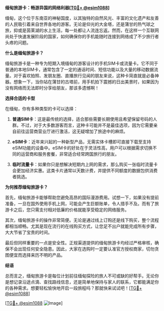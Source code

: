 **缅甸旅游卡：畅游异国的网络利器[[TG💪+ @esim1088](https://t.me/s/esim1088)]**

缅甸，这个位于东南亚的神秘国度，以其独特的自然风光、丰富的文化遗产和友善的人民吸引着来自世界各地的游客。无论是仰光的大金塔，还是蒲甘的热气球之旅，抑或是茵莱湖的水上生活，每一处都让人流连忘返。然而，在这样一个互联网尚处于快速发展阶段的国家，如何确保你的手机能随时连接到网络成了不少旅行者头疼的问题。

**什么是缅甸旅游卡？**

缅甸旅游卡是一种专为短期入境缅甸的游客设计的手机SIM卡或流量卡。它不同于普通的本地SIM卡，通常包含了一定的通话时间、短信功能以及大量的移动数据流量。对于喜欢拍照、发朋友圈、直播旅行见闻的朋友来说，这种卡简直就是必备神器。想象一下，当你站在蒲甘的古塔前，用手机拍下震撼的日出美景时，如果因为没有网络而无法即时分享给朋友，那该多遗憾啊！

**选择合适的卡型**

在缅甸，你有多种类型的卡可以选择：

1. **普通SIM卡**：这是最传统的选择，适合那些需要长期使用且希望保留号码的人群。不过，对于大多数游客而言，这种卡可能并不是最佳选项，因为它需要亲自前往运营商营业厅进行激活，这无疑增加了旅途中的麻烦。

2. **eSIM卡**：近年来兴起的一种新型产品，无需实体卡槽即可直接下载至支持eSIM功能的设备中。eSIM卡的好处在于灵活性高，用户可以根据需求切换不同的运营商和服务套餐，非常适合经常跨国旅行的朋友。

3. **临时流量卡**：如果你只是想解决短期内上网的需求，那么购买一张临时流量卡会更加经济实惠。这类卡片通常以天数计费，并提供不同额度的数据包供消费者挑选。

**为何推荐缅甸旅游卡？**

首先，缅甸旅游卡能够帮助您避免高昂的国际漫游费用。试想一下，如果没有提前准备，一旦在国外使用手机上网，可能会产生巨额账单，令人措手不及。而有了旅游卡之后，您只需支付相对低廉的价格就能享受稳定的网络服务。

其次，缅甸旅游卡的操作非常简便。无论是通过线上订购还是线下购买，整个流程都相当顺畅。尤其是现在流行的在线购买方式，让您足不出户就能完成所有步骤，大大节省了宝贵的时间。

最后但同样重要的一点是安全性。正规渠道提供的缅甸旅游卡均经过严格审核，确保不会出现任何安全隐患。因此，大家在选购时一定要认准官方授权商家，切勿贪图便宜而选择来历不明的产品。

**结语**

总而言之，缅甸旅游卡是每位计划前往缅甸探险的旅人不可或缺的好帮手。无论你是想记录沿途点滴、查找路线信息，还是简单地保持与家人的联系，它都能满足你的各种需求。想要轻松愉快地开启一段旅程吗？那就快来试试吧！[[TG💪+ @esim1088](https://t.me/s/esim1088)]

[[TG💪+ @esim1088](https://t.me/s/esim1088) ![Image](https://i.postimg.cc/4NQfJmqS/Snipaste-2025-05-13-00-14-12.png)]